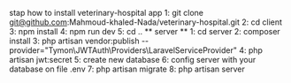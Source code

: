 stap how to install veterinary-hospital app
1: git clone git@github.com:Mahmoud-khaled-Nada/veterinary-hospital.git
2: cd client 
3: npm install 
4: npm run dev
5: cd ..
** server **
1: cd server 
2: composer install
3: php artisan vendor:publish --provider="Tymon\JWTAuth\Providers\LaravelServiceProvider"
4: php artisan jwt:secret
5: create new database
6: config server with your database on file .env
7: php artisan migrate
8: php artisan server
